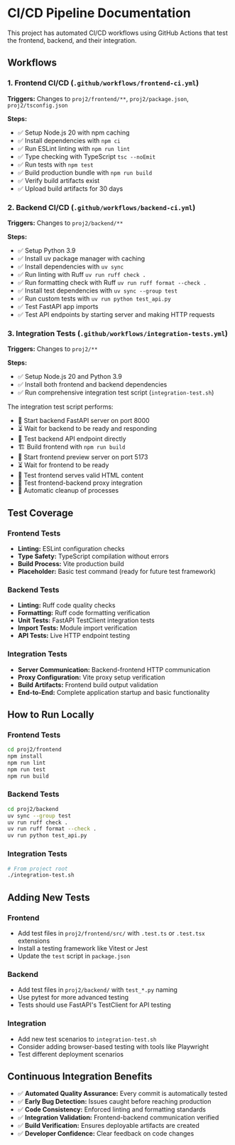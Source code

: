 # CI/CD Pipeline Documentation

This project has automated CI/CD workflows using GitHub Actions that test the frontend, backend, and their integration.

## Workflows

### 1. Frontend CI/CD (`.github/workflows/frontend-ci.yml`)

**Triggers:** Changes to `proj2/frontend/**`, `proj2/package.json`, `proj2/tsconfig.json`

**Steps:**
- ✅ Setup Node.js 20 with npm caching
- ✅ Install dependencies with `npm ci`
- ✅ Run ESLint linting with `npm run lint`
- ✅ Type checking with TypeScript `tsc --noEmit`
- ✅ Run tests with `npm test`
- ✅ Build production bundle with `npm run build`
- ✅ Verify build artifacts exist
- ✅ Upload build artifacts for 30 days

### 2. Backend CI/CD (`.github/workflows/backend-ci.yml`)

**Triggers:** Changes to `proj2/backend/**`

**Steps:**
- ✅ Setup Python 3.9
- ✅ Install uv package manager with caching
- ✅ Install dependencies with `uv sync`
- ✅ Run linting with Ruff `uv run ruff check .`
- ✅ Run formatting check with Ruff `uv run ruff format --check .`
- ✅ Install test dependencies with `uv sync --group test`
- ✅ Run custom tests with `uv run python test_api.py`
- ✅ Test FastAPI app imports
- ✅ Test API endpoints by starting server and making HTTP requests

### 3. Integration Tests (`.github/workflows/integration-tests.yml`)

**Triggers:** Changes to `proj2/**`

**Steps:**
- ✅ Setup Node.js 20 and Python 3.9
- ✅ Install both frontend and backend dependencies
- ✅ Run comprehensive integration test script (`integration-test.sh`)

The integration test script performs:
- 🚀 Start backend FastAPI server on port 8000
- ⏳ Wait for backend to be ready and responding
- 🧪 Test backend API endpoint directly
- 🏗️ Build frontend with `npm run build`
- 🔧 Start frontend preview server on port 5173
- ⏳ Wait for frontend to be ready
- 🧪 Test frontend serves valid HTML content
- 🧪 Test frontend-backend proxy integration
- 🧹 Automatic cleanup of processes

## Test Coverage

### Frontend Tests
- **Linting:** ESLint configuration checks
- **Type Safety:** TypeScript compilation without errors
- **Build Process:** Vite production build
- **Placeholder:** Basic test command (ready for future test framework)

### Backend Tests
- **Linting:** Ruff code quality checks
- **Formatting:** Ruff code formatting verification
- **Unit Tests:** FastAPI TestClient integration tests
- **Import Tests:** Module import verification
- **API Tests:** Live HTTP endpoint testing

### Integration Tests
- **Server Communication:** Backend-frontend HTTP communication
- **Proxy Configuration:** Vite proxy setup verification
- **Build Artifacts:** Frontend build output validation
- **End-to-End:** Complete application startup and basic functionality

## How to Run Locally

### Frontend Tests
```bash
cd proj2/frontend
npm install
npm run lint
npm run test
npm run build
```

### Backend Tests
```bash
cd proj2/backend
uv sync --group test
uv run ruff check .
uv run ruff format --check .
uv run python test_api.py
```

### Integration Tests
```bash
# From project root
./integration-test.sh
```

## Adding New Tests

### Frontend
- Add test files in `proj2/frontend/src/` with `.test.ts` or `.test.tsx` extensions
- Install a testing framework like Vitest or Jest
- Update the `test` script in `package.json`

### Backend
- Add test files in `proj2/backend/` with `test_*.py` naming
- Use pytest for more advanced testing
- Tests should use FastAPI's TestClient for API testing

### Integration
- Add new test scenarios to `integration-test.sh`
- Consider adding browser-based testing with tools like Playwright
- Test different deployment scenarios

## Continuous Integration Benefits

- ✅ **Automated Quality Assurance:** Every commit is automatically tested
- ✅ **Early Bug Detection:** Issues caught before reaching production
- ✅ **Code Consistency:** Enforced linting and formatting standards
- ✅ **Integration Validation:** Frontend-backend communication verified
- ✅ **Build Verification:** Ensures deployable artifacts are created
- ✅ **Developer Confidence:** Clear feedback on code changes